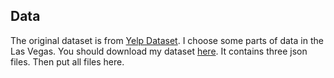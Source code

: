  ## Data
The original dataset is from [Yelp Dataset](https://www.kaggle.com/yelp-dataset/yelp-dataset). I choose some parts of data in the Las Vegas.
You should download my dataset [here](https://drive.google.com/drive/folders/1fK7sBOSdXSAXyWRCpCpLfP12G56Qg0-z?usp=sharing). It contains three json files. 
Then put all files here.